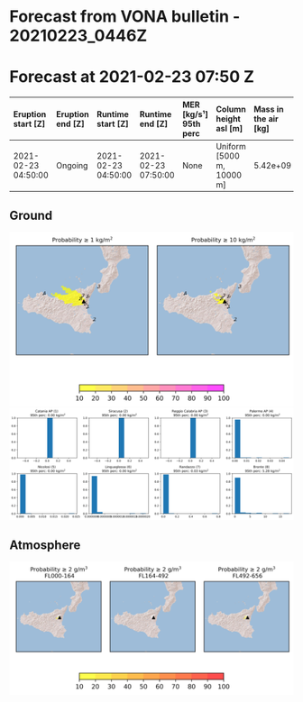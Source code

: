 
Forecast from VONA bulletin - 20210223_0446Z
============================================

# Forecast at 2021-02-23 07:50 Z
  

|Eruption start [Z]|Eruption end [Z]|Runtime start [Z]|Runtime end [Z]|MER [kg/s¹] 95th perc|Column height asl [m]|Mass in the air [kg]|Mass on the grd [kg] 95th perc|
| :--- | :--- | :--- | :--- | :--- | :--- | :--- | :--- |
|2021-02-23 04:50:00|Ongoing|2021-02-23 04:50:00|2021-02-23 07:50:00|None|Uniform [5000 m, 10000 m]|5.42e+09|4.46e+09|
  

## Ground
  
![prova](./probability_grd_2021_02_23_0750_scenario_1.png)  
![](./load_hist_2021_02_23_0750_scenario_1.png)
## Atmosphere
  
![](./probability_air_2021_02_23_0750_scenario_1_conclev_2.png)